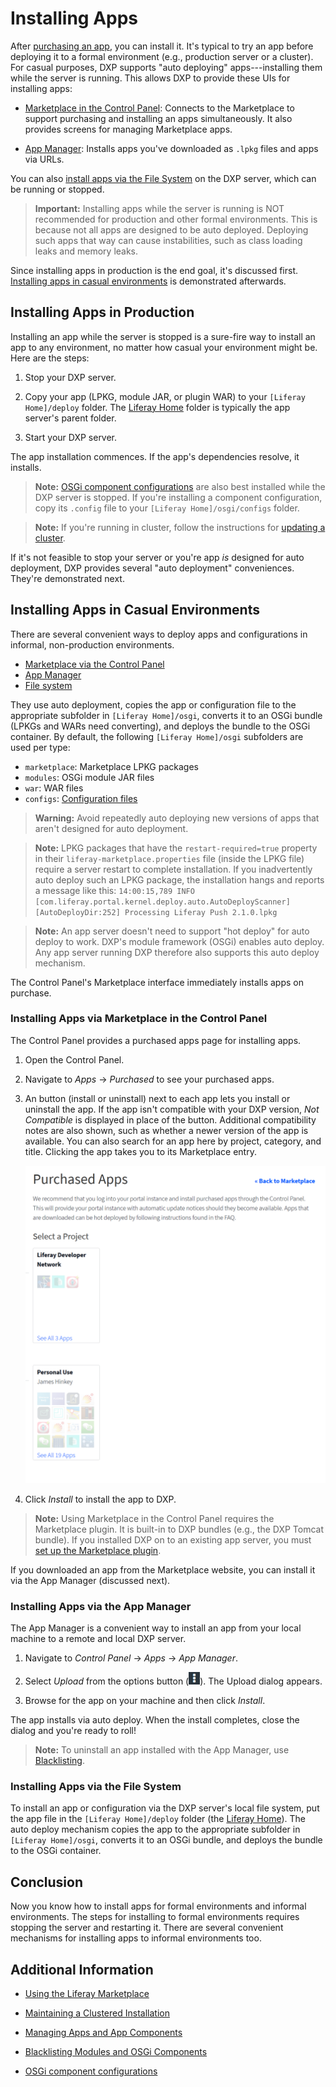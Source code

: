 # Installing Apps

After [purchasing an app](./02-using-the-liferay-marketplace.md), you can install it. It's typical to try an app before deploying it to a formal environment (e.g., production server or a cluster). For casual purposes, DXP supports "auto deploying" apps---installing them while the server is running. This allows DXP to provide these UIs for installing apps:

- [Marketplace in the Control Panel](#using-marketplace-in-the-control-panel): Connects to the Marketplace to support purchasing and installing an apps simultaneously. It also provides screens for managing Marketplace apps.

- [App Manager](#using-the-app-manager): Installs apps you've downloaded as `.lpkg` files and apps via URLs.

You can also [install apps via the File System](#using-the-file-system) on the DXP server, which can be running or stopped.

> **Important:** Installing apps while the server is running is NOT recommended for production and other formal environments. This is because not all apps are designed to be auto deployed. Deploying such apps that way can cause instabilities, such as class loading leaks and memory leaks.

Since installing apps in production is the end goal, it's discussed first. [Installing apps in casual environments](#installing-apps-in-casual-environments) is demonstrated afterwards.

## Installing Apps in Production

Installing an app while the server is stopped is a sure-fire way to install an app to any environment, no matter how casual your environment might be. Here are the steps:

1. Stop your DXP server.

1. Copy your app (LPKG, module JAR, or plugin WAR) to your `[Liferay Home]/deploy` folder. The [Liferay Home](../../../installation-and-upgrades/14-reference/01-liferay-home.md) folder is typically the app server's parent folder.

1. Start your DXP server.

The app installation commences. If the app's dependencies resolve, it installs.

> **Note:** [OSGi component configurations](https://help.liferay.com/hc/en-us/articles/360029131591-System-Settings#exporting-and-importing-configurations) are also best installed while the DXP server is stopped. If you're installing a component configuration, copy its `.config` file to your `[Liferay Home]/osgi/configs` folder. 

> **Note:** If you're running in cluster, follow the instructions for [updating a cluster](../../../installation-and-upgrades/10-maintaining-clusters/01-maintaining-clustered-installations.md).

If it's not feasible to stop your server or you're app *is* designed for auto deployment, DXP provides several "auto deployment" conveniences. They're demonstrated next.

## Installing Apps in Casual Environments

There are several convenient ways to deploy apps and configurations in informal, non-production environments.

- [Marketplace via the Control Panel](#installing-apps-via-marketplace-in-the-control-panel)
- [App Manager](#installing-apps-via-the-app-manager)
- [File system](#installing-apps-via-the-file-system)

They use auto deployment, copies the app or configuration file to the appropriate subfolder in `[Liferay Home]/osgi`, converts it to an OSGi bundle (LPKGs and WARs need converting), and deploys the bundle to the OSGi container. By default, the following `[Liferay Home]/osgi` subfolders are used per type:

- `marketplace`: Marketplace LPKG packages
- `modules`: OSGi module JAR files
- `war`: WAR files
- `configs`: [Configuration files](https://help.liferay.com/hc/en-us/articles/360029131591-System-Settings#exporting-and-importing-configurations)

> **Warning:** Avoid repeatedly auto deploying new versions of apps that aren't designed for auto deployment.

> **Note:** LPKG packages that have the `restart-required=true` property in their `liferay-marketplace.properties` file (inside the LPKG file) require a server restart to complete installation. If you inadvertently auto deploy such an LPKG package, the installation hangs and reports a message like this: `14:00:15,789 INFO  [com.liferay.portal.kernel.deploy.auto.AutoDeployScanner][AutoDeployDir:252] Processing Liferay Push 2.1.0.lpkg`

> **Note:** An app server doesn't need to support "hot deploy" for auto deploy to work. DXP's module framework (OSGi) enables auto deploy. Any app server running DXP therefore also supports this auto deploy mechanism.

The Control Panel's Marketplace interface immediately installs apps on purchase.

### Installing Apps via Marketplace in the Control Panel

The Control Panel provides a purchased apps page for installing apps.

1. Open the Control Panel.

1. Navigate to *Apps* &rarr; *Purchased* to see your purchased apps.

1. An button (install or uninstall) next to each app lets you install or uninstall the app. If the app isn't compatible with your DXP version, *Not Compatible* is displayed in place of the button. Additional compatibility notes are also shown, such as whether a newer version of the app is available. You can also search for an app here by project, category, and title. Clicking the app takes you to its Marketplace entry.

    ![Figure 1: The Control Panel's purchased apps lets you manage your purchased apps from within a running Liferay instance.](./installing-apps/images/marketplace-purchased-apps.png)

1. Click *Install* to install the app to DXP.

> **Note:** Using Marketplace in the Control Panel requires the Marketplace plugin. It is built-in to DXP bundles (e.g., the DXP Tomcat bundle). If you installed DXP on to an existing app server, you must [set up the Marketplace plugin](..\..\..\installation-and-upgrades\01-installing-liferay-dxp\09-setting-up-marketplace.md).

If you downloaded an app from the Marketplace website, you can install it via the App Manager (discussed next).

### Installing Apps via the App Manager

The App Manager is a convenient way to install an app from your local machine to a remote and local DXP server.

1. Navigate to *Control Panel* &rarr; *Apps* &rarr; *App Manager*.

1. Select *Upload* from the options button (![Options](./installing-apps/images/icon-options.png)). The Upload dialog appears.

1. Browse for the app on your machine and then click *Install*.

The app installs via auto deploy. When the install completes, close the dialog and you're ready to roll!

> **Note:** To uninstall an app installed with the App Manager, use [Blacklisting](./05-blacklisting-modules-and-osgi-components.md).

### Installing Apps via the File System

To install an app or configuration via the DXP server's local file system, put the app file in the `[Liferay Home]/deploy` folder (the [Liferay Home](../../../installation-and-upgrades/14-reference/01-liferay-home.md)). The auto deploy mechanism copies the app to the appropriate subfolder in `[Liferay Home]/osgi`, converts it to an OSGi bundle, and deploys the bundle to the OSGi container.

## Conclusion

Now you know how to install apps for formal environments and informal environments. The steps for installing to formal environments requires stopping the server and restarting it. There are several convenient mechanisms for installing apps to informal environments too.

## Additional Information

- [Using the Liferay Marketplace](./02-using-the-liferay-marketplace.md)

- [Maintaining a Clustered Installation](../../../installation-and-upgrades/10-maintaining-clusters/01-maintaining-clustered-installations.md)

- [Managing Apps and App Components](./04-managing-apps-and-app-components.md)

- [Blacklisting Modules and OSGi Components](./05-blacklisting-modules-and-osgi-components.md)

- [OSGi component configurations](https://help.liferay.com/hc/en-us/articles/360029131591-System-Settings#exporting-and-importing-configurations)
